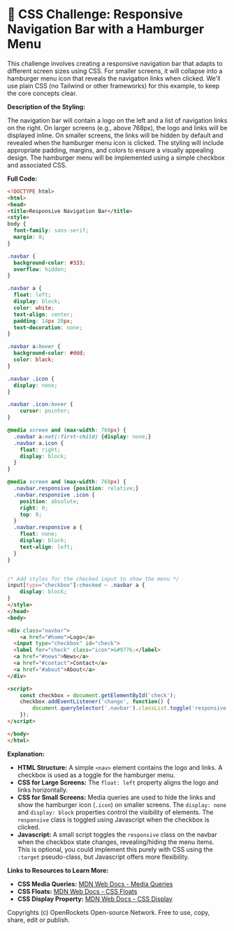 # 🐞 CSS Challenge:  Responsive Navigation Bar with a Hamburger Menu


This challenge involves creating a responsive navigation bar that adapts to different screen sizes using CSS.  For smaller screens, it will collapse into a hamburger menu icon that reveals the navigation links when clicked. We'll use plain CSS (no Tailwind or other frameworks) for this example, to keep the core concepts clear.


**Description of the Styling:**

The navigation bar will contain a logo on the left and a list of navigation links on the right.  On larger screens (e.g., above 768px), the logo and links will be displayed inline.  On smaller screens, the links will be hidden by default and revealed when the hamburger menu icon is clicked.  The styling will include appropriate padding, margins, and colors to ensure a visually appealing design.  The hamburger menu will be implemented using a simple checkbox and associated CSS.

**Full Code:**

```html
<!DOCTYPE html>
<html>
<head>
<title>Responsive Navigation Bar</title>
<style>
body {
  font-family: sans-serif;
  margin: 0;
}

.navbar {
  background-color: #333;
  overflow: hidden;
}

.navbar a {
  float: left;
  display: block;
  color: white;
  text-align: center;
  padding: 14px 20px;
  text-decoration: none;
}

.navbar a:hover {
  background-color: #ddd;
  color: black;
}

.navbar .icon {
  display: none;
}

.navbar .icon:hover {
    cursor: pointer;
}

@media screen and (max-width: 768px) {
  .navbar a:not(:first-child) {display: none;}
  .navbar a.icon {
    float: right;
    display: block;
  }
}

@media screen and (max-width: 768px) {
  .navbar.responsive {position: relative;}
  .navbar.responsive .icon {
    position: absolute;
    right: 0;
    top: 0;
  }
  .navbar.responsive a {
    float: none;
    display: block;
    text-align: left;
  }
}


/* Add styles for the checked input to show the menu */
input[type="checkbox"]:checked ~ .navbar a {
    display: block;
}
</style>
</head>
<body>

<div class="navbar">
    <a href="#home">Logo</a>
  <input type="checkbox" id="check">
  <label for="check" class="icon">&#9776;</label>
  <a href="#news">News</a>
  <a href="#contact">Contact</a>
  <a href="#about">About</a>
</div>

<script>
    const checkbox = document.getElementById('check');
    checkbox.addEventListener('change', function() {
        document.querySelector('.navbar').classList.toggle('responsive');
    });
</script>

</body>
</html>
```

**Explanation:**

* **HTML Structure:**  A simple `<nav>` element contains the logo and links.  A checkbox is used as a toggle for the hamburger menu.
* **CSS for Large Screens:**  The `float: left` property aligns the logo and links horizontally.
* **CSS for Small Screens:**  Media queries are used to hide the links and show the hamburger icon (`.icon`) on smaller screens.  The `display: none` and `display: block` properties control the visibility of elements. The `responsive` class is toggled using Javascript when the checkbox is clicked.
* **Javascript:**  A small script toggles the `responsive` class on the navbar when the checkbox state changes, revealing/hiding the menu items.  This is optional, you could implement this purely with CSS using the `:target` pseudo-class, but Javascript offers more flexibility.

**Links to Resources to Learn More:**

* **CSS Media Queries:** [MDN Web Docs - Media Queries](https://developer.mozilla.org/en-US/docs/Web/CSS/Media_Queries/Using_media_queries)
* **CSS Floats:** [MDN Web Docs - CSS Floats](https://developer.mozilla.org/en-US/docs/Web/CSS/float)
* **CSS Display Property:** [MDN Web Docs - CSS Display](https://developer.mozilla.org/en-US/docs/Web/CSS/display)


Copyrights (c) OpenRockets Open-source Network. Free to use, copy, share, edit or publish.

